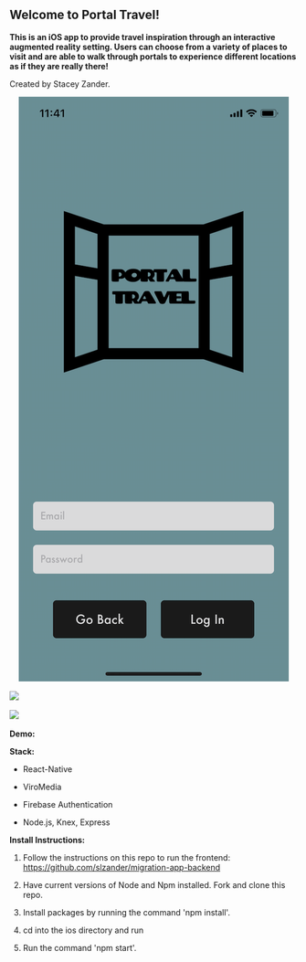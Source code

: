 ## Welcome to Portal Travel!
**This is an iOS app to provide travel inspiration through an interactive augmented reality setting. 
Users can choose from a variety of places to visit and are able to walk through portals to experience different locations as if they are really there!**

Created by Stacey Zander.
  

<p align="center">
  <img src="/js/images/mainScreen.PNG" width: "10" />
</p>

![](/js/images/portalGIF.gif)

![](/js/images/chooseImageGIF.gif)
  


**Demo:**


**Stack:**

  * React-Native

  * ViroMedia
  
  * Firebase Authentication
    
  * Node.js, Knex, Express

**Install Instructions:**

1. Follow the instructions on this repo to run the frontend: https://github.com/slzander/migration-app-backend 

1. Have current versions of Node and Npm installed. Fork and clone this repo.

2. Install packages by running the command 'npm install'.

3. cd into the ios directory and run 

4. Run the command 'npm start'.
